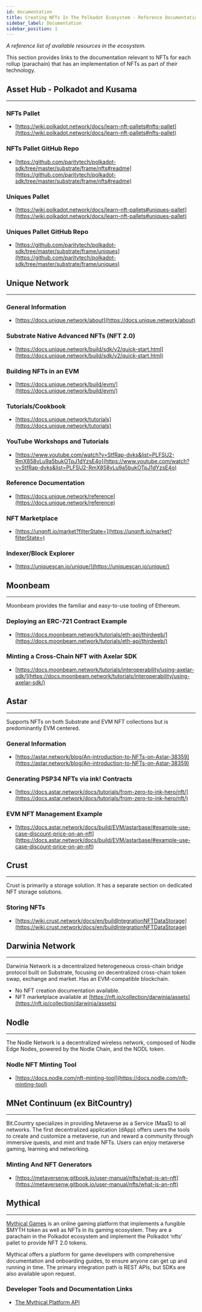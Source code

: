 ```yaml
---
id: documentation
title: Creating NFTs In The Polkadot Ecosystem - Reference Documentation and Tools Available
sidebar_label: Documentation
sidebar_position: 1
---
```


_A reference list of available resources in the ecosystem._

This section provides links to the documentation relevant to NFTs for each rollup (parachain) that has an implementation of NFTs as part of their technology.

## **Asset Hub - Polkadot and Kusama**

---


### NFTs Pallet

- [https://wiki.polkadot.network/docs/learn-nft-pallets#nfts-pallet](https://wiki.polkadot.network/docs/learn-nft-pallets#nfts-pallet)

### NFTs Pallet GitHub Repo

- [https://github.com/paritytech/polkadot-sdk/tree/master/substrate/frame/nfts#readme](https://github.com/paritytech/polkadot-sdk/tree/master/substrate/frame/nfts#readme)

### Uniques Pallet

- [https://wiki.polkadot.network/docs/learn-nft-pallets#uniques-pallet](https://wiki.polkadot.network/docs/learn-nft-pallets#uniques-pallet)

### Uniques Pallet GitHub Repo

- [https://github.com/paritytech/polkadot-sdk/tree/master/substrate/frame/uniques](https://github.com/paritytech/polkadot-sdk/tree/master/substrate/frame/uniques)

## **Unique Network**

---

### General Information

- [https://docs.unique.network/about](https://docs.unique.network/about)

### Substrate Native Advanced NFTs (NFT 2.0)

- [https://docs.unique.network/build/sdk/v2/quick-start.html](https://docs.unique.network/build/sdk/v2/quick-start.html)

### Building NFTs in an EVM

- [https://docs.unique.network/build/evm/](https://docs.unique.network/build/evm/)

### Tutorials/Cookbook

- [https://docs.unique.network/tutorials](https://docs.unique.network/tutorials)

### YouTube Workshops and Tutorials

- [https://www.youtube.com/watch?v=StfRap-dvks&list=PLFSU2-RmX858vLu9a5bukOTpJ1dYzsE4o](https://www.youtube.com/watch?v=StfRap-dvks&list=PLFSU2-RmX858vLu9a5bukOTpJ1dYzsE4o)

### Reference Documentation

- [https://docs.unique.network/reference](https://docs.unique.network/reference)

### NFT Marketplace

- [https://unqnft.io/market?filterState=](https://unqnft.io/market?filterState=)

### Indexer/Block Explorer

- [https://uniquescan.io/unique/](https://uniquescan.io/unique/)

## **Moonbeam**

---

Moonbeam provides the familiar and easy-to-use tooling of Ethereum.

### Deploying an ERC-721 Contract Example

- [https://docs.moonbeam.network/tutorials/eth-api/thirdweb/](https://docs.moonbeam.network/tutorials/eth-api/thirdweb/)

### Minting a Cross-Chain NFT with Axelar SDK

- [https://docs.moonbeam.network/tutorials/interoperability/using-axelar-sdk/](https://docs.moonbeam.network/tutorials/interoperability/using-axelar-sdk/)



## **Astar**

---

Supports NFTs on both Substrate and EVM NFT collections but is predominantly EVM centered.

### General Information

- [https://astar.network/blog/An-introduction-to-NFTs-on-Astar-38359](https://astar.network/blog/An-introduction-to-NFTs-on-Astar-38359)

### Generating PSP34 NFTs via ink! Contracts

- [https://docs.astar.network/docs/tutorials/from-zero-to-ink-hero/nft/](https://docs.astar.network/docs/tutorials/from-zero-to-ink-hero/nft/)

### EVM NFT Management Example

- [https://docs.astar.network/docs/build/EVM/astarbase/#example-use-case-discount-price-on-an-nft](https://docs.astar.network/docs/build/EVM/astarbase/#example-use-case-discount-price-on-an-nft)

## **Crust**

---

Crust is primarily a storage solution. It has a separate section on dedicated NFT storage solutions.

### Storing NFTs

- [https://wiki.crust.network/docs/en/buildIntegrationNFTDataStorage](https://wiki.crust.network/docs/en/buildIntegrationNFTDataStorage)

## **Darwinia Network**

---

Darwinia Network is a decentralized heterogeneous cross-chain bridge protocol built on Substrate, focusing on decentralized cross-chain token swap, exchange and market. Has an EVM-compatible blockchain.

- No NFT creation documentation available.
- NFT marketplace available at [https://nft.io/collection/darwinia/assets](https://nft.io/collection/darwinia/assets)

## **Nodle**

---

The Nodle Network is a decentralized wireless network, composed of Nodle Edge Nodes, powered by the Nodle Chain, and the NODL token.

### Nodle NFT Minting Tool

- [https://docs.nodle.com/nft-minting-tool](https://docs.nodle.com/nft-minting-tool)

## **MNet Continuum (ex BitCountry)**

---

Bit.Country specializes in providing Metaverse as a Service (MaaS) to all networks. The first decentralized application (dApp) offers users the tools to create and customize a metaverse, run and reward a community through immersive quests, and mint and trade NFTs. Users can enjoy metaverse gaming, learning and networking.

### Minting And NFT Generators

- [https://metaversenw.gitbook.io/user-manual/nfts/what-is-an-nft](https://metaversenw.gitbook.io/user-manual/nfts/what-is-an-nft)

## **Mythical**

---

[Mythical Games](https://mythicalgames.com/) is an online gaming platform that implements a fungible $MYTH token as well as NFTs in its gaming ecosystem. They are a parachain in the Polkadot ecosystem and implement the Polkadot ‘nfts’ pallet to provide NFT 2.0 tokens.

Mythical offers a platform for game developers with comprehensive documentation and onboarding guides, to ensure anyone can get up and running in time. The primary integration path is REST APIs, but SDKs are also available upon request.

### Developer Tools and Documentation Links

- [The Mythical Platform API](https://docs.mythicalgames.com/mythical-platform-api)
